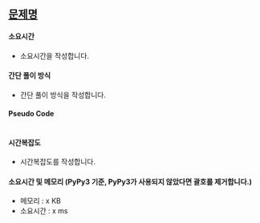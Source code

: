 ## [문제명]()

#### 소요시간
- 소요시간을 작성합니다.

#### 간단 풀이 방식
- 간단 풀이 방식을 작성합니다.

#### Pseudo Code
```

```

#### 시간복잡도
- 시간복잡도를 작성합니다.

#### 소요시간 및 메모리 (**PyPy3 기준**, PyPy3가 사용되지 않았다면 괄호를 제거합니다.)
- 메모리 : x KB
- 소요시간 : x ms
